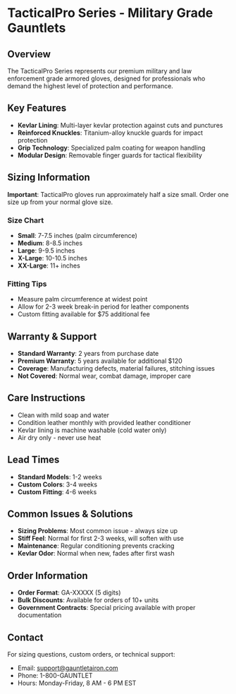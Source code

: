 # TacticalPro Series - Military Grade Gauntlets

## Overview

The TacticalPro Series represents our premium military and law enforcement grade armored gloves, designed for professionals who demand the highest level of protection and performance.

## Key Features

- **Kevlar Lining**: Multi-layer kevlar protection against cuts and punctures
- **Reinforced Knuckles**: Titanium-alloy knuckle guards for impact protection
- **Grip Technology**: Specialized palm coating for weapon handling
- **Modular Design**: Removable finger guards for tactical flexibility

## Sizing Information

**Important**: TacticalPro gloves run approximately half a size small. Order one size up from your normal glove size.

### Size Chart

- **Small**: 7-7.5 inches (palm circumference)
- **Medium**: 8-8.5 inches
- **Large**: 9-9.5 inches
- **X-Large**: 10-10.5 inches
- **XX-Large**: 11+ inches

### Fitting Tips

- Measure palm circumference at widest point
- Allow for 2-3 week break-in period for leather components
- Custom fitting available for $75 additional fee

## Warranty & Support

- **Standard Warranty**: 2 years from purchase date
- **Premium Warranty**: 5 years available for additional $120
- **Coverage**: Manufacturing defects, material failures, stitching issues
- **Not Covered**: Normal wear, combat damage, improper care

## Care Instructions

- Clean with mild soap and water
- Condition leather monthly with provided leather conditioner
- Kevlar lining is machine washable (cold water only)
- Air dry only - never use heat

## Lead Times

- **Standard Models**: 1-2 weeks
- **Custom Colors**: 3-4 weeks
- **Custom Fitting**: 4-6 weeks

## Common Issues & Solutions

- **Sizing Problems**: Most common issue - always size up
- **Stiff Feel**: Normal for first 2-3 weeks, will soften with use
- **Maintenance**: Regular conditioning prevents cracking
- **Kevlar Odor**: Normal when new, fades after first wash

## Order Information

- **Order Format**: GA-XXXXX (5 digits)
- **Bulk Discounts**: Available for orders of 10+ units
- **Government Contracts**: Special pricing available with proper documentation

## Contact

For sizing questions, custom orders, or technical support:

- Email: support@gauntletairon.com
- Phone: 1-800-GAUNTLET
- Hours: Monday-Friday, 8 AM - 6 PM EST
